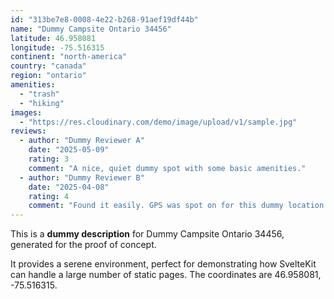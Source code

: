 ```yaml
---
id: "313be7e8-0008-4e22-b268-91aef19df44b"
name: "Dummy Campsite Ontario 34456"
latitude: 46.958081
longitude: -75.516315
continent: "north-america"
country: "canada"
region: "ontario"
amenities:
  - "trash"
  - "hiking"
images:
  - "https://res.cloudinary.com/demo/image/upload/v1/sample.jpg"
reviews:
  - author: "Dummy Reviewer A"
    date: "2025-05-09"
    rating: 3
    comment: "A nice, quiet dummy spot with some basic amenities."
  - author: "Dummy Reviewer B"
    date: "2025-04-08"
    rating: 4
    comment: "Found it easily. GPS was spot on for this dummy location."
---
```


This is a **dummy description** for Dummy Campsite Ontario 34456, generated for the proof of concept.

It provides a serene environment, perfect for demonstrating how SvelteKit can handle a large number of static pages. The coordinates are 46.958081, -75.516315.
